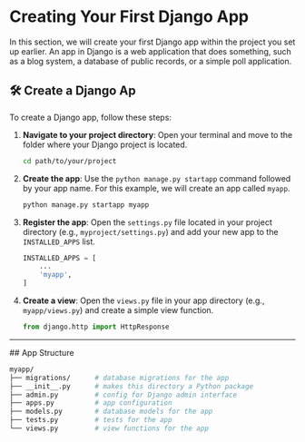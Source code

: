# Creating Your First Django App
In this section, we will create your first Django app within the project you set up earlier. An app in Django is a web application that does something, such as a blog system, a database of public records, or a simple poll application.

## 🛠️ Create a Django Ap
To create a Django app, follow these steps:
1. **Navigate to your project directory**: Open your terminal and move to the folder where your Django project is located.
    ```bash
    cd path/to/your/project
    ```
2. **Create the app**: Use the `python manage.py startapp` command followed by your app name. For this example, we will create an app called `myapp`.
    ```bash
    python manage.py startapp myapp
    ``` 
3. **Register the app**: Open the `settings.py` file located in your project directory (e.g., `myproject/settings.py`) and add your new app to the `INSTALLED_APPS` list.
    ```python
    INSTALLED_APPS = [
        ...
        'myapp',
    ]
    ```
4. **Create a view**: Open the `views.py` file in your app directory (e.g., `myapp/views.py`) and create a simple view function.
    ```python
    from django.http import HttpResponse


---

## App Structure
```bash
myapp/
├── migrations/      # database migrations for the app
├── __init__.py      # makes this directory a Python package
├── admin.py         # config for Django admin interface
├── apps.py          # app configuration
├── models.py        # database models for the app
├── tests.py         # tests for the app
└── views.py         # view functions for the app
```